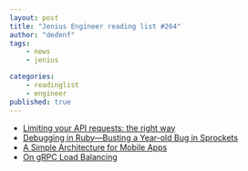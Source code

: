 ```yaml
---
layout: post
title: "Jenius Engineer reading list #264"
author: "dedenf"
tags:
    - news
    - jenius

categories:
    - readinglist
    - engineer
published: true
---
```


- [Limiting your API requests: the right way](https://hackernoon.com/limiting-your-api-requests-the-right-way-9608b661a0ce?source=rss----3a8144eabfe3---4)
- [Debugging in Ruby—Busting a Year-old Bug in Sprockets](https://blog.heroku.com/debugging-year-old-sprockets-bug)
- [A Simple Architecture for Mobile Apps](https://www.bigeng.io/a-simple-architecture-for-mobile-apps/)
- [On gRPC Load Balancing](https://itnext.io/on-grpc-load-balancing-683257c5b7b3)